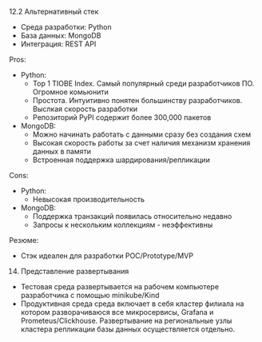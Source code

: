12.2 Альтернативный стек

- Среда разработки: Python
- База данных: MongoDB
- Интеграция: REST API

Pros:
- Python:
  - Top 1 TIOBE Index. Самый популярный среди разработчиков ПО. Огромное комьюнити
  - Простота. Интуитивно понятен большинству разработчиков. Выслкая скорость разработки
  - Репозиторий PyPI содержит более 300,000 пакетов
- MongoDB:
  - Можно начинать работать с данными сразу без создания схем
  - Высокая скорость работы за счет наличия механизм хранения данных в памяти
  - Встроенная поддержка шардирования/репликации


Cons:
- Python:
  - Невысокая производительность
- MongoDB:
  - Поддержка транзакций появилась относительно недавно
  - Запросы к нескольким коллекциям - неэффективны


Резюме:
- Стэк идеален для разработки POC/Prototype/MVP


14. Представление развертывания
- Тестовая среда развертывается на рабочем компьютере разработчика с помощью minikube/Kind
- Продуктивная среда среда включает в себя кластер филиала на котором разворачиваюся все микросервисы, Grafana и Prometeus/Clickhouse. Развертывание на региональные узлы кластера репликации базы данных осуществляется отдельно.
